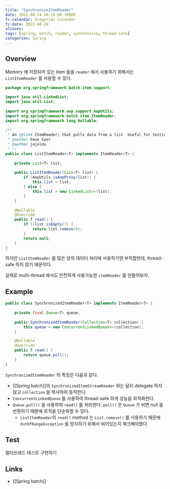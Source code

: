 ```yaml
---
title: "SynchronizeItemReader"
date: 2022-08-24 20:19:00 +0900
fc-calendar: Gregorian Calendar
fc-date: 2022-08-24
aliases: 
tags: [spring, batch, reader, synchronize, thread-safe]
categories: Spring
---
```


## Overview

Memory 에 저장되어 있는 item 들을 `reader` 에서 사용하기 위해서는 `ListItemReader` 를 사용할 수 있다.

```java
package org.springframework.batch.item.support;  
  
import java.util.LinkedList;  
import java.util.List;  
  
import org.springframework.aop.support.AopUtils;  
import org.springframework.batch.item.ItemReader;  
import org.springframework.lang.Nullable;  
  
/**  
 * An {@link ItemReader} that pulls data from a list. Useful for testing.  
 * @author Dave Syer  
 * @author jojoldu  
 * */
public class ListItemReader<T> implements ItemReader<T> {  
  
    private List<T> list;  
  
    public ListItemReader(List<T> list) {
	    if (AopUtils.isAopProxy(list)) {  
	        this.list = list;  
	    } else {  
	        this.list = new LinkedList<>(list);  
	    }
	} 

    @Nullable  
    @Override
	public T read() {
        if (!list.isEmpty()) {  
            return list.remove(0);  
        }
        return null;  
    }  
}
```

하지만 `ListItemReader` 를 많은 양의 데이터 처리에 사용하기엔 부적합한데, thread-safe 하지 않기 때문이다.

실제로 multi-thread 에서도 안전하게 사용가능한 `itemReader` 를 만들어보자.

## Example

```java
public class SynchronizedItemReader<T> implements ItemReader<T> {  
  
    private final Queue<T> queue;  
  
    public SynchronizedItemReader(Collection<T> collection) {  
        this.queue = new ConcurrentLinkedQueue<>(collection);  
    }  

    @Nullable  
    @Override    
    public T read() {  
        return queue.poll();  
    }
}
```

`SynchronizedItemReader` 의 특징은 다음과 같다.

- [[Spring batch]]의 `SynchronizedItemStreamReader` 와는 달리 delegate 하지 않고 `collection` 을 복사하여 동작한다.
- `ConcurrentLinkedQueue` 를 사용하여 thread-safe 하게 성능을 최적화한다.
- `Queue.poll()` 을 사용하여 `read()` 를 처리한다. `poll()` 은 `Queue` 가 비면 null 을 반환하기 때문에 로직을 단순화할 수 있다.
	- `ListItemReader`의 `read()` method 는 `List.remove()` 를 사용하기 때문에 `OutOfRangeException` 을 방지하기 위해서 비어있는지 체크해야했다.

## Test

멀티쓰레드 테스트 구현하기

## Links

- [[Spring batch]]
